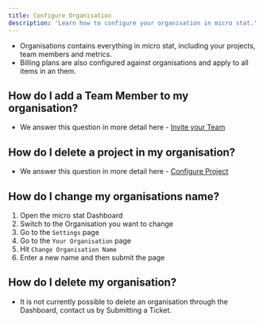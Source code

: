 ```yaml
---
title: Configure Organisation
description: 'Learn how to configure your organisation in micro stat.'
---
```


- Organisations contains everything in micro stat, including your projects, team members and metrics.
- Billing plans are also configured against organisations and apply to all items in an them.

## How do I add a Team Member to my organisation?
- We answer this question in more detail here - [Invite your Team](/knowledgebase/configure-team)

## How do I delete a project in my organisation?
- We answer this question in more detail here - [Configure Project](/knowledgebase/configure-project)

## How do I change my organisations name?
1. Open the micro stat Dashboard
2. Switch to the Organisation you want to change
3. Go to the `Settings` page
4. Go to the `Your Organisation` page
5. Hit `Change Organisation Name`
6. Enter a new name and then submit the page

## How do I delete my organisation?
- It is not currently possible to delete an organisation through the Dashboard, contact us by Submitting a Ticket.